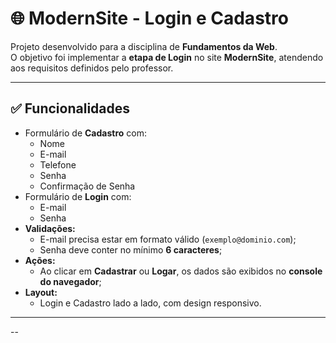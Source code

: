 # 🌐 ModernSite - Login e Cadastro

Projeto desenvolvido para a disciplina de **Fundamentos da Web**.  
O objetivo foi implementar a **etapa de Login** no site **ModernSite**, atendendo aos requisitos definidos pelo professor.

---

## ✅ Funcionalidades
- Formulário de **Cadastro** com:
  - Nome
  - E-mail
  - Telefone
  - Senha
  - Confirmação de Senha
- Formulário de **Login** com:
  - E-mail
  - Senha
- **Validações:**
  - E-mail precisa estar em formato válido (`exemplo@dominio.com`);
  - Senha deve conter no mínimo **6 caracteres**;
- **Ações:**
  - Ao clicar em **Cadastrar** ou **Logar**, os dados são exibidos no **console do navegador**;
- **Layout:**
  - Login e Cadastro lado a lado, com design responsivo.

---

--
